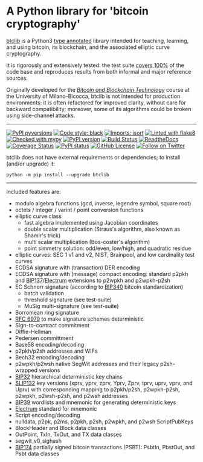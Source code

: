 
# A Python library for 'bitcoin cryptography'

[btclib](https://btclib.org) is a
Python3 [type annotated](https://docs.python.org/3/library/typing.html)
library intended for teaching, learning, and using bitcoin,
its blockchain, and the associated elliptic curve cryptography.

It is rigorously and extensively tested: the test suite
[covers 100%](https://coveralls.io/github/btclib-org/btclib)
of the code base and reproduces results from both informal
and major reference sources.

Originally developed for the
[_Bitcoin and Blockchain Technology_](https://www.ametrano.net/bbt/)
course at the University of Milano-Bicocca,
btclib is not intended for production environments:
it is often refactored for improved clarity,
without care for backward compatibility; moreover,
some of its algorithms could be broken using side-channel attacks.

* * *

[![PyPI pyversions](https://img.shields.io/pypi/pyversions/btclib.svg)](https://pypi.python.org/pypi/btclib/)
[![Code style: black](https://img.shields.io/badge/code%20style-black-%231674b1.svg)](https://github.com/psf/black)
[![Imports: isort](https://img.shields.io/badge/imports-isort-%231674b1)](https://timothycrosley.github.io/isort/)
[![Linted with flake8](https://img.shields.io/badge/lint-flake8-%231674b1)](https://flake8.pycqa.org/en/latest/)
[![Checked with mypy](https://img.shields.io/badge/type--check-mypy-%231674b1)](https://mypy-lang.org/)
[![PyPI version](https://img.shields.io/pypi/v/btclib.svg)](https://pypi.python.org/pypi/btclib/)
[![Build Status](https://travis-ci.org/btclib-org/btclib.svg)](https://travis-ci.org/btclib-org/btclib)
[![ReadtheDocs](https://img.shields.io/readthedocs/btclib.svg)](https://btclib.readthedocs.io)
[![Coverage Status](https://coveralls.io/repos/github/btclib-org/btclib/badge.svg?branch=master)](https://coveralls.io/github/btclib-org/btclib?branch=master)
[![PyPI status](https://img.shields.io/pypi/status/btclib.svg)](https://pypi.python.org/pypi/btclib/)
[![GitHub License](https://img.shields.io/github/license/btclib-org/btclib.svg)](https://github.com/btclib-org/btclib/blob/master/LICENSE)
[![Follow on Twitter](https://img.shields.io/twitter/follow/btclib?style=social&logo=twitter)](https://twitter.com/intent/follow?screen_name=btclib)

btclib does not have external requirements or dependencies;
to install (and/or upgrade) it:

```shell
python -m pip install --upgrade btclib
```

* * *

Included features are:

- modulo algebra functions (gcd, inverse, legendre symbol, square root)
- octets / integer / varint / point conversion functions
- elliptic curve class
  - fast algebra implemented using Jacobian coordinates
  - double scalar multiplication (Straus's algorithm, also known as
    Shamir's trick)
  - multi scalar multiplication (Bos-coster's algorithm)
  - point simmetry solution: odd/even, low/high, and quadratic residue
- elliptic curves: SEC 1 v1 and v2, NIST, Brainpool, and
  low cardinality test curves
- ECDSA signature with (transaction) DER encoding
- ECDSA signature with (message) compact encoding: standard p2pkh and
  [BIP137](https://github.com/bitcoin/bips/blob/master/bip-0137.mediawiki)/[Electrum](https://electrum.org/#home)
  extensions to p2wpkh and p2wpkh-p2sh
- EC Schnorr signature (according to
  [BIP340](https://github.com/bitcoin/bips/blob/master/bip-0340.mediawiki)
  bitcoin standardization)
  - batch validation
  - threshold signature (see test-suite)
  - MuSig multi-signature (see test-suite)
- Borromean ring signature
- [RFC 6979](https://tools.ietf.org/html/rfc6979:) to make signature
  schemes deterministic
- Sign-to-contract commitment
- Diffie-Hellman
- Pedersen committment
- Base58 encoding/decoding
- p2pkh/p2sh addresses and WIFs
- Bech32 encoding/decoding
- p2wpkh/p2wsh native SegWit addresses and their legacy p2sh-wrapped versions
- [BIP32](https://github.com/bitcoin/bips/blob/master/bip-0032.mediawiki)
  hierarchical deterministic key chains
- [SLIP132](https://github.com/satoshilabs/slips/blob/master/slip-0132.md)
  key versions (xprv, yprv, zprv, Yprv, Zprv, tprv, uprv, vprv, and Uprv)
  with corresponding mapping to
  p2pkh/p2sh, p2wpkh-p2sh, p2wpkh, p2wsh-p2sh, and p2wsh addresses
- [BIP39](https://github.com/bitcoin/bips/blob/master/bip-0039.mediawiki)
  wordlists and mnemonic for generating deterministic keys
- [Electrum](https://electrum.org/#home) standard for mnemonic
- Script encoding/decoding
- nulldata, p2pk, p2ms, p2pkh, p2sh, p2wpkh, and p2wsh ScriptPubKeys
- BlockHeader and Block data classes
- OutPoint, TxIn, TxOut, and TX data classes
- segwit_v0_sighash
- [BIP174](https://github.com/bitcoin/bips/blob/master/bip-0174.mediawiki)
  partially signed bitcoin transactions (PSBT):
  PsbtIn, PbstOut, and Psbt data classes
